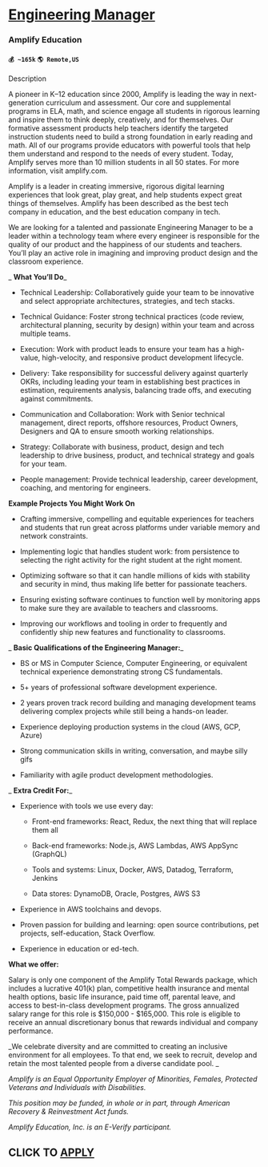 # [Engineering Manager](https://www.remotewlb.com/apply/engineering-manager-72762)  
### Amplify Education  
#### `💰 ~165k` `🌎 Remote,US`  

Description

A pioneer in K–12 education since 2000, Amplify is leading the way in next-generation curriculum and assessment. Our core and supplemental programs in ELA, math, and science engage all students in rigorous learning and inspire them to think deeply, creatively, and for themselves. Our formative assessment products help teachers identify the targeted instruction students need to build a strong foundation in early reading and math. All of our programs provide educators with powerful tools that help them understand and respond to the needs of every student. Today, Amplify serves more than 10 million students in all 50 states. For more information, visit amplify.com.

Amplify is a leader in creating immersive, rigorous digital learning experiences that look great, play great, and help students expect great things of themselves. Amplify has been described as the best tech company in education, and the best education company in tech.

We are looking for a talented and passionate Engineering Manager to be a leader within a technology team where every engineer is responsible for the quality of our product and the happiness of our students and teachers. You’ll play an active role in imagining and improving product design and the classroom experience.

 _ **What You’ll Do**_

  * Technical Leadership: Collaboratively guide your team to be innovative and select appropriate architectures, strategies, and tech stacks. 

  * Technical Guidance: Foster strong technical practices (code review, architectural planning, security by design) within your team and across multiple teams.

  * Execution: Work with product leads to ensure your team has a high-value, high-velocity, and responsive product development lifecycle.

  * Delivery: Take responsibility for successful delivery against quarterly OKRs, including leading your team in establishing best practices in estimation, requirements analysis, balancing trade offs, and executing against commitments.

  * Communication and Collaboration: Work with Senior technical management, direct reports, offshore resources, Product Owners, Designers and QA to ensure smooth working relationships. 

  * Strategy: Collaborate with business, product, design and tech leadership to drive business, product, and technical strategy and goals for your team.

  * People management: Provide technical leadership, career development, coaching, and mentoring for engineers.

 **Example Projects You Might Work On**

  * Crafting immersive, compelling and equitable experiences for teachers and students that run great across platforms under variable memory and network constraints.

  * Implementing logic that handles student work: from persistence to selecting the right activity for the right student at the right moment.

  * Optimizing software so that it can handle millions of kids with stability and security in mind, thus making life better for passionate teachers.

  * Ensuring existing software continues to function well by monitoring apps to make sure they are available to teachers and classrooms.

  * Improving our workflows and tooling in order to frequently and confidently ship new features and functionality to classrooms.

 _ **Basic Qualifications of the Engineering Manager:**_

  * BS or MS in Computer Science, Computer Engineering, or equivalent technical experience demonstrating strong CS fundamentals.

  * 5+ years of professional software development experience.

  * 2 years proven track record building and managing development teams delivering complex projects while still being a hands-on leader.

  * Experience deploying production systems in the cloud (AWS, GCP, Azure)

  * Strong communication skills in writing, conversation, and maybe silly gifs

  * Familiarity with agile product development methodologies.

 _ **Extra Credit For:**_

  * Experience with tools we use every day:

    * Front-end frameworks: React, Redux, the next thing that will replace them all

    * Back-end frameworks: Node.js, AWS Lambdas, AWS AppSync (GraphQL)

    * Tools and systems: Linux, Docker, AWS, Datadog, Terraform, Jenkins

    * Data stores: DynamoDB, Oracle, Postgres, AWS S3

  * Experience in AWS toolchains and devops.

  * Proven passion for building and learning: open source contributions, pet projects, self-education, Stack Overflow.

  * Experience in education or ed-tech.

 **What we offer:**  
  
Salary is only one component of the Amplify Total Rewards package, which includes a lucrative 401(k) plan, competitive health insurance and mental health options, basic life insurance, paid time off, parental leave, and access to best-in-class development programs. The gross annualized salary range for this role is $150,000 - $165,000. This role is eligible to receive an annual discretionary bonus that rewards individual and company performance.

 _We celebrate diversity and are committed to creating an inclusive environment for all employees. To that end, we seek to recruit, develop and retain the most talented people from a diverse candidate pool. _

_Amplify is an Equal Opportunity Employer of Minorities, Females, Protected Veterans and Individuals with Disabilities._

_This position may be funded, in whole or in part, through American Recovery & Reinvestment Act funds._

 _Amplify Education, Inc. is an E-Verify participant._

  
## CLICK TO [APPLY](https://www.remotewlb.com/apply/engineering-manager-72762)

